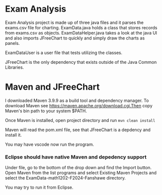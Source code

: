 # Exam Analysis
Exam Analysis project is made up of three java files and it parses the exams.csv file for charting. ExamData.java holds a class that stores records from exams.csv as objects. ExamDataHelper.java takes a look at the java UI and also imports JFreeChart to quickly and simply draw the charts as panels. 

ExamDataUser is a user file that tests utilizing the classes.

JFreeChart is the only dependency that exists outside of the Java Common Libraries. 

# Maven and JFreeChart
I downloaded Maven 3.9.9 as a build tool and dependency manager. To download Maven see https://maven.apache.org/download.cgi.Then copy Maven's bin path to your system $PATH.

Once Maven is installed, open project directory and run `mvn clean install`

Maven will read the pom.xml file, see that JFreeChart is a depdency and install it. 

You may have vscode now run the program.

### Eclipse should have native Maven and depedency support
Under file, go to the bottom of the drop down and find the Import button. Open Maven from the list programs and select Existing Maven Projects and select the ExamData-math1202-F2024-Fanshawe directory.

You may try to run it from Eclipse. 


